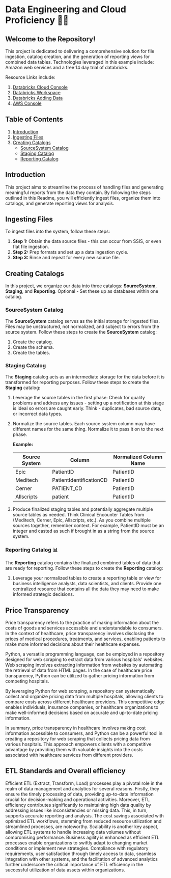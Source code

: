 # Data Engineering and Cloud Proficiency 🧑‍💻

## Welcome to the Repository!

This project is dedicated to delivering a comprehensive solution for file ingestion, catalog creation, and the generation of reporting views for combined data tables. Technologies leveraged in this example include: Amazon web services and a free 14 day trial of databricks.


Resource Links include: 
1. [Databricks Cloud Console](https://accounts.cloud.databricks.com/workspaces/1179215281469068)
2. [Databricks Workspace](https://dbc-f59dffe9-297c.cloud.databricks.com/onboarding?o=5960597514985596#)
3. [Databricks Adding Data](https://dbc-f59dffe9-297c.cloud.databricks.com/dataingestion/add?o=5960597514985596#)
4. [AWS Console](https://us-east-2.console.aws.amazon.com/console/home?region=us-east-2)

## Table of Contents

1. [Introduction](#introduction)
2. [Ingesting Files](#ingesting-files)
3. [Creating Catalogs](#creating-catalogs)
    * [SourceSystem Catalog](#sourcesystem-catalog)
    * [Staging Catalog](#staging-catalog)
    * [Reporting Catalog](#reporting-catalog)

## Introduction <a name="introduction"></a>

This project aims to streamline the process of handling files and generating meaningful reports from the data they contain. By following the steps outlined in this Readme, you will efficiently ingest files, organize them into catalogs, and generate reporting views for analysis.

## Ingesting Files <a name="ingesting-files"></a>

To ingest files into the system, follow these steps:

1. **Step 1:** Obtain the data source files - this can occur from SSIS, or even flat file ingestion.
2. **Step 2:** Prep formats and set up a data ingestion cycle.
3. **Step 3:** Rinse and repeat for every new source file.

## Creating Catalogs <a name="creating-catalogs"></a>

In this project, we organize our data into three catalogs: **SourceSystem**, **Staging**, and **Reporting**. Optional - Set these up as databases within one catalog.

### SourceSystem Catalog <a name="sourcesystem-catalog"></a>

The **SourceSystem** catalog serves as the initial storage for ingested files. Files may be unstructured, not normalized, and subject to errors from the source system. Follow these steps to create the **SourceSystem** catalog:

1. Create the catalog.
2. Create the schema.
3. Create the tables.

### Staging Catalog <a name="staging-catalog"></a>

The **Staging** catalog acts as an intermediate storage for the data before it is transformed for reporting purposes. Follow these steps to create the **Staging** catalog:

1. Leverage the source tables in the first phase: Check for quality problems and address any issues - setting up a notification at this stage is ideal so errors are caught early. Think - duplicates, bad source data, or incorrect data types.
2. Normalize the source tables. Each source system column may have different names for the same thing. Normalize it to pass it on to the next phase.

   **Example:**

   | Source System | Column                  | Normalized Column Name |
   | -------------- | ----------------------- | ----------------------- |
   | Epic           | PatientID               | PatientID               |
   | Meditech       | PatientIdentificationCD | PatientID               |
   | Cerner         | PATIENT_CD              | PatientID               |
   | Allscripts     | patient                 | PatientID               |

3. Produce finalized staging tables and potentially aggregate multiple source tables as needed. Think Clinical Encounter Tables from (Meditech, Cerner, Epic, Allscripts, etc.). As you combine multiple sources together, remember context. For example, PatientID must be an integer and casted as such if brought in as a string from the source system.

### Reporting Catalog 📊 <a name="reporting-catalog"></a>

The **Reporting** catalog contains the finalized combined tables of data that are ready for reporting. Follow these steps to create the **Reporting** catalog:

1. Leverage your normalized tables to create a reporting table or view for business intelligence analysts, data scientists, and clients. Provide one centralized resource that contains all the data they may need to make informed strategic decisions.

## Price Transparency

Price transparency refers to the practice of making information about the costs of goods and services accessible and understandable to consumers. In the context of healthcare, price transparency involves disclosing the prices of medical procedures, treatments, and services, enabling patients to make more informed decisions about their healthcare expenses.

Python, a versatile programming language, can be employed in a repository designed for web scraping to extract data from various hospitals' websites. Web scraping involves extracting information from websites by automating the retrieval of data from HTML pages. In the case of healthcare price transparency, Python can be utilized to gather pricing information from competing hospitals.

By leveraging Python for web scraping, a repository can systematically collect and organize pricing data from multiple hospitals, allowing clients to compare costs across different healthcare providers. This competitive edge enables individuals, insurance companies, or healthcare organizations to make well-informed decisions based on accurate and up-to-date pricing information.

In summary, price transparency in healthcare involves making cost information accessible to consumers, and Python can be a powerful tool in creating a repository for web scraping that collects pricing data from various hospitals. This approach empowers clients with a competitive advantage by providing them with valuable insights into the costs associated with healthcare services from different providers.

## ETL Standards and Overall efficiency

Efficient ETL (Extract, Transform, Load) processes play a pivotal role in the realm of data management and analytics for several reasons. Firstly, they ensure the timely processing of data, providing up-to-date information crucial for decision-making and operational activities. Moreover, ETL efficiency contributes significantly to maintaining high data quality by addressing issues like inconsistencies or missing data. This, in turn, supports accurate reporting and analysis. The cost savings associated with optimized ETL workflows, stemming from reduced resource utilization and streamlined processes, are noteworthy. Scalability is another key aspect, allowing ETL systems to handle increasing data volumes without compromising performance. Business agility is enhanced as efficient ETL processes enable organizations to swiftly adapt to changing market conditions or implement new strategies. Compliance with regulatory requirements, user satisfaction through timely access to data, seamless integration with other systems, and the facilitation of advanced analytics further underscore the critical importance of ETL efficiency in the successful utilization of data assets within organizations.




